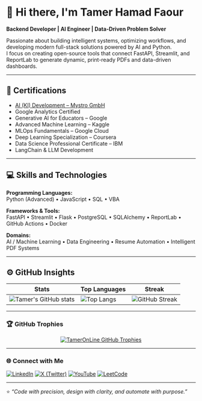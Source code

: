 # 👋 Hi there, I'm Tamer Hamad Faour

**Backend Developer | AI Engineer | Data-Driven Problem Solver**

Passionate about building intelligent systems, optimizing workflows, and developing modern full-stack solutions powered by AI and Python.  
I focus on creating open-source tools that connect FastAPI, Streamlit, and ReportLab to generate dynamic, print-ready PDFs and data-driven dashboards.

---

## 🧠 Certifications

- [AI (KI) Development – Mystro GmbH](https://www.mystrotamer.com/)
- Google Analytics Certified  
- Generative AI for Educators – Google  
- Advanced Machine Learning – Kaggle  
- MLOps Fundamentals – Google Cloud  
- Deep Learning Specialization – Coursera  
- Data Science Professional Certificate – IBM  
- LangChain & LLM Development  

---

## 💻 Skills and Technologies

**Programming Languages:**  
Python (Advanced) • JavaScript • SQL • VBA  

**Frameworks & Tools:**  
FastAPI • Streamlit • Flask • PostgreSQL • SQLAlchemy • ReportLab • GitHub Actions • Docker  

**Domains:**  
AI / Machine Learning • Data Engineering • Resume Automation • Intelligent PDF Systems  

---

## ⚙️ GitHub Insights

| **Stats** | **Top Languages** | **Streak** |
|------------|-------------------|-------------|
| ![Tamer's GitHub stats](https://github-readme-stats.vercel.app/api?username=TamerOnLine&show_icons=true&theme=github_dark_dimmed&hide_border=true&include_all_commits=true) | ![Top Langs](https://github-readme-stats.vercel.app/api/top-langs/?username=TamerOnLine&layout=compact&theme=github_dark_dimmed&hide_border=true) | ![GitHub Streak](https://github-readme-streak-stats.herokuapp.com/?user=TamerOnLine&theme=github-dark-dimmed&hide_border=true) |

---

### 🏆 GitHub Trophies

<p align="center">
  <a href="https://github.com/ryo-ma/github-profile-trophy">
    <img src="https://github-profile-trophy.vercel.app/?username=TamerOnLine
    &theme=github_dark_dimmed
    &no-frame=true
    &no-bg=true
    &margin-w=12
    &margin-h=12
    &row=2
    &column=4
    &title=Joined2020,Repositories,Commits,Followers,Issues,Experience,PullRequest,Stars" 
    alt="TamerOnLine GitHub Trophies"/>
  </a>
</p>


---

### 🌐 Connect with Me


[![LinkedIn](https://img.shields.io/badge/LinkedIn-TamerOnLine-blue?style=flat-square&logo=linkedin)](https://linkedin.com/in/tameronline)
[![X (Twitter)](https://img.shields.io/badge/X-@denkegewinnen-black?style=flat-square&logo=x)](https://x.com/denkegewinnen)
[![YouTube](https://img.shields.io/badge/YouTube-@MystroTamer-red?style=flat-square&logo=youtube)](https://www.youtube.com/@mystrotamer)
[![LeetCode](https://img.shields.io/badge/LeetCode-TamerOnLine-orange?style=flat-square&logo=leetcode)](https://leetcode.com/u/TamerOnLine/)

---

⭐ *“Code with precision, design with clarity, and automate with purpose.”*
